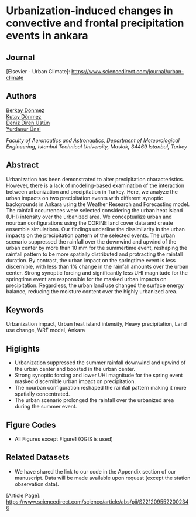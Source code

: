 # Urbanization-induced changes in convective and frontal precipitation events in ankara

## Journal <br>
[Elsevier - Urban Climate]: <https://www.sciencedirect.com/journal/urban-climate> <br>

## Authors
[Berkay Dönmez](https://scholar.google.com/citations?hl=tr&user=18BYP_UAAAAJ) <br> 
[Kutay Dönmez](https://scholar.google.com/citations?hl=tr&user=tiNC0ukAAAAJ) <br>
[Deniz Diren Üstün](https://avesis.itu.edu.tr/dirend/deneyim) <br>
[Yurdanur Ünal](https://scholar.google.com/citations?hl=tr&user=YZ_xUwUAAAAJ) <br>

*Faculty of Aeronautics and Astronautics, Department of Meteorological Engineering, Istanbul Technical University, Maslak, 34469 Istanbul, Turkey*

## Abstract
Urbanization has been demonstrated to alter precipitation characteristics. However, there is a lack of modeling-based examination of the interaction between urbanization and precipitation in Turkey. Here, we analyze the urban impacts on two precipitation events with different synoptic backgrounds in Ankara using the Weather Research and Forecasting model. The rainfall occurrences were selected considering the urban heat island (UHI) intensity over the urbanized area. We conceptualize urban and nourban configurations using the CORINE land cover data and create ensemble simulations. Our findings underline the dissimilarity in the urban impacts on the precipitation pattern of the selected events. The urban scenario suppressed the rainfall over the downwind and upwind of the urban center by more than 10 mm for the summertime event, reshaping the rainfall pattern to be more spatially distributed and protracting the rainfall duration. By contrast, the urban impact on the springtime event is less discernible, with less than 1% change in the rainfall amounts over the urban center. Strong synoptic forcing and significantly less UHI magnitude for the springtime event are responsible for the masked urban impacts on precipitation. Regardless, the urban land use changed the surface energy balance, reducing the moisture content over the highly urbanized area.

## Keywords
Urbanization impact, Urban heat island intensity, Heavy precipitation, Land use change, WRF model, Ankara

## Higlights
- Urbanization suppressed the summer rainfall downwind and upwind of the urban center and boosted in the urban center.
- Strong synoptic forcing and lower UHI magnitude for the spring event masked discernible urban impact on precipitation.
- The nourban configuration reshaped the rainfall pattern making it more spatially concentrated.
- The urban scenario prolonged the rainfall over the urbanized area during the summer event.

## Figure Codes
- All Figures except Figure1 (QGIS is used)

## Related Datasets
- We have shared the link to our code in the Appendix section of our manuscript. Data will be made available upon request (except the station observation data).

[Article Page]: <https://www.sciencedirect.com/science/article/abs/pii/S2212095522002346> <br>

[50 day free article-link]: <https://authors.elsevier.com/a/1fuc~7s~EVp5Mg>

